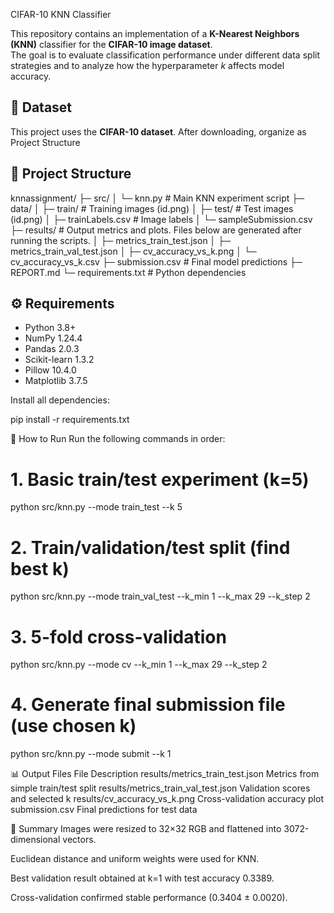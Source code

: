  CIFAR-10 KNN Classifier

This repository contains an implementation of a **K-Nearest Neighbors (KNN)** classifier for the **CIFAR-10 image dataset**.  
The goal is to evaluate classification performance under different data split strategies and to analyze how the hyperparameter *k* affects model accuracy.

## 🧾 Dataset

This project uses the **CIFAR-10 dataset**.
After downloading, organize as Project Structure

## 📂 Project Structure

knnassignment/
├─ src/
│ └─ knn.py # Main KNN experiment script
├─ data/
│ ├─ train/ # Training images (id.png)
│ ├─ test/ # Test images (id.png)
│ ├─ trainLabels.csv # Image labels
│ └─ sampleSubmission.csv
├─ results/ # Output metrics and plots. Files below are generated after running the scripts.
│ ├─ metrics_train_test.json
│ ├─ metrics_train_val_test.json
│ ├─ cv_accuracy_vs_k.png
│ └─ cv_accuracy_vs_k.csv
├─ submission.csv # Final model predictions
├─ REPORT.md 
└─ requirements.txt # Python dependencies


## ⚙️ Requirements

- Python 3.8+
- NumPy 1.24.4  
- Pandas 2.0.3  
- Scikit-learn 1.3.2  
- Pillow 10.4.0  
- Matplotlib 3.7.5  

Install all dependencies:

pip install -r requirements.txt

🚀 How to Run
Run the following commands in order:
# 1. Basic train/test experiment (k=5)
python src/knn.py --mode train_test --k 5

# 2. Train/validation/test split (find best k)
python src/knn.py --mode train_val_test --k_min 1 --k_max 29 --k_step 2

# 3. 5-fold cross-validation
python src/knn.py --mode cv --k_min 1 --k_max 29 --k_step 2

# 4. Generate final submission file (use chosen k)
python src/knn.py --mode submit --k 1


📊 Output Files
File	Description
results/metrics_train_test.json	Metrics from simple train/test split
results/metrics_train_val_test.json	Validation scores and selected k
results/cv_accuracy_vs_k.png	Cross-validation accuracy plot
submission.csv	Final predictions for test data

🧠 Summary
Images were resized to 32×32 RGB and flattened into 3072-dimensional vectors.

Euclidean distance and uniform weights were used for KNN.

Best validation result obtained at k=1 with test accuracy 0.3389.

Cross-validation confirmed stable performance (0.3404 ± 0.0020).
